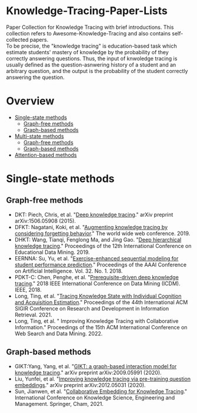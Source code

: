 # Knowledge-Tracing-Paper-Lists   
Paper Collection for Knowledge Tracing with brief introductions. This collection refers to Awesome-Knowledge-Tracing and also contains self-collected papers.  
To be precise, the "knowledge tracing" is education-based task which estimate students' mastery of knowledge by the probability of they correctly answering questions. Thus, the input of knwoledge tracing is usually defined as the question-asnwering history of a student and an arbitrary question, and the output is the probability of the student correctly answering the question.

# Overview
* [Single-state methods](https://github.com/ApexEDM/knowledge-tracing-papers/#single-state)
  * [Graph-free methods](https://github.com/ApexEDM/knowledge-tracing-papers#single-graph-free)
  * [Graph-based methods](https://github.com/ApexEDM/knowledge-tracing-papers#single-graph-based)
* [Multi-state methods](https://github.com/ApexEDM/knowledge-tracing-papers/#multi-state)
  * [Graph-free methods](https://github.com/ApexEDM/knowledge-tracing-papers#multi-graph-free)
  * [Graph-based methods](https://github.com/ApexEDM/knowledge-tracing-papers#multi-graph-based)
* [Attention-based methods](https://github.com/ApexEDM/knowledge-tracing-papers/#attention)

# Single-state methods
## Graph-free methods
* DKT: Piech, Chris, et al. "[Deep knowledge tracing](https://arxiv.org/pdf/1506.05908.pdf)." arXiv preprint arXiv:1506.05908 (2015).
* DFKT: Nagatani, Koki, et al. "[Augmenting knowledge tracing by considering forgetting behavior](https://dl.acm.org/doi/abs/10.1145/3308558.3313565)." The world wide web conference. 2019.
* DHKT: Wang, Tianqi, Fenglong Ma, and Jing Gao. "[Deep hierarchical knowledge tracing](https://par.nsf.gov/servlets/purl/10157350)." Proceedings of the 12th International Conference on Educational Data Mining. 2019.
* EERNNA: Su, Yu, et al. "[Exercise-enhanced sequential modeling for student performance prediction](https://ojs.aaai.org/index.php/AAAI/article/download/11864/11723)." Proceedings of the AAAI Conference on Artificial Intelligence. Vol. 32. No. 1. 2018.
* PDKT-C: Chen, Penghe, et al. "[Prerequisite-driven deep knowledge tracing](https://aic-fe.bnu.edu.cn/docs/20190108101850881476.pdf)." 2018 IEEE International Conference on Data Mining (ICDM). IEEE, 2018.
* Long, Ting, et al. "[Tracing Knowledge State with Individual Cognition and Acquisition Estimation](https://wnzhang.net/papers/2021-sigir-iekt.pdf)." Proceedings of the 44th International ACM SIGIR Conference on Research and Development in Information Retrieval. 2021.
* Long, Ting, et al. " Improving Knowledge Tracing with Collaborative Information." Proceedings of the 15th ACM International Conference on Web Search and Data Mining. 2022.

## Graph-based methods
* GIKT:Yang, Yang, et al. "[GIKT: a graph-based interaction model for knowledge tracing](https://arxiv.org/pdf/2009.05991.pdf)." arXiv preprint arXiv:2009.05991 (2020).
* Liu, Yunfei, et al. "[Improving knowledge tracing via pre-training question embeddings](https://arxiv.org/pdf/2012.05031.pdf)." arXiv preprint arXiv:2012.05031 (2020).
* Sun, Jianwen, et al. "[Collaborative Embedding for Knowledge Tracing](https://link.springer.com/chapter/10.1007/978-3-030-82147-0_27)." International Conference on Knowledge Science, Engineering and Management. Springer, Cham, 2021.
